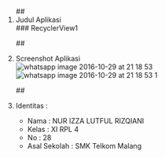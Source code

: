 <ol>
##<li> Judul Aplikasi </li>
### RecyclerView1
 
##<li> Screenshot Aplikasi </li>
![whatsapp image 2016-10-29 at 21 18 53](https://cloud.githubusercontent.com/assets/22027035/19830242/ae098a74-9e1d-11e6-95d3-c3528d6e2d04.jpeg)
![whatsapp image 2016-10-29 at 21 18 53 1](https://cloud.githubusercontent.com/assets/22027035/19830241/addb616c-9e1d-11e6-85b1-a1a01537886a.jpeg)

##<li> Identitas : </li>

<ul>
<li> Nama : NUR IZZA LUTFUL RIZQIANI</li>
<li> Kelas : XI RPL 4 </li>
<li> No : 28 </li>
<li> Asal Sekolah : SMK Telkom Malang </li>
</ul>
